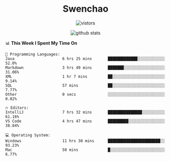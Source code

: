 <h1 align="center">Swenchao</h3>

<p align="center">
  <img src="https://visitor-badge.glitch.me/badge?page_id=Swenchao" alt="vistors" />
</p>

<p align="center">
  <img src="https://github-readme-stats.vercel.app/api?username=Swenchao&count_private=true&show_icons=true&theme=vue-dark&hide_title=true" alt="github stats" />
</p>

<!--START_SECTION:waka-->
📊 **This Week I Spent My Time On** 

```text
💬 Programming Languages: 
Java                     6 hrs 25 mins       █████████████░░░░░░░░░░░░   52.0% 
Markdown                 3 hrs 49 mins       ███████░░░░░░░░░░░░░░░░░░   31.06% 
XML                      1 hr 7 mins         ██░░░░░░░░░░░░░░░░░░░░░░░   9.14% 
SQL                      57 mins             ██░░░░░░░░░░░░░░░░░░░░░░░   7.77% 
Other                    0 secs              ░░░░░░░░░░░░░░░░░░░░░░░░░   0.02%

🔥 Editors: 
IntelliJ                 7 hrs 32 mins       ███████████████░░░░░░░░░░   61.16% 
VS Code                  4 hrs 47 mins       █████████░░░░░░░░░░░░░░░░   38.84%

💻 Operating System: 
Windows                  11 hrs 30 mins      ███████████████████████░░   93.23% 
Mac                      50 mins             █░░░░░░░░░░░░░░░░░░░░░░░░   6.77%

```


<!--END_SECTION:waka-->
